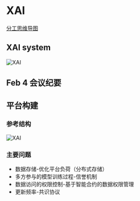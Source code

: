 # XAI
[分工思维导图](https://www.processon.com/mindmap/60192715079129017222695f)
## XAI system
![XAI](https://github.com/juliofeng/Picture/blob/main/XAISystem.png)


## Feb 4 会议纪要

## 平台构建

### 参考结构

![XAI](https://github.com/juliofeng/Picture/blob/main/XAIplat.png)

### 主要问题

- 数据存储-优化平台负荷（分布式存储）
- 多方参与的模型训练过程-信誉机制
- 数据访问的权限控制-基于智能合约的数据权限管理
- 更新频率-共识协议
